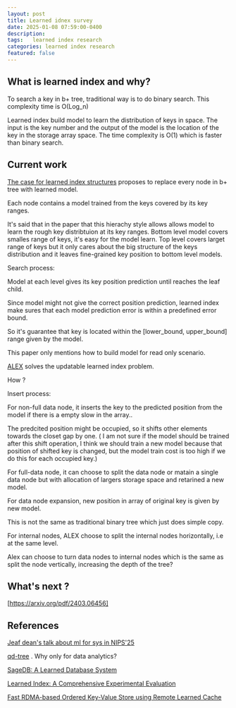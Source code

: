 ```yaml
---
layout: post
title: Learned idnex survey     
date: 2025-01-08 07:59:00-0400
description:  
tags:   learned index research
categories: learned index research 
featured: false
---
```





## What is learned index and why?
To search a key in b+ tree, traditional way is to do binary search.
This complexity time is O(Log_n)

Learned index build model to learn the distribution of keys in space.
The input is the key number and the output of the model is the location
of the key in the storage array space.
The time complexity is O(1) which is faster than binary search.


## Current work 

[The case for learned index structures](https://arxiv.org/pdf/1712.01208)
proposes to replace every node in b+ tree with learned model.

Each node contains a model trained from the keys covered by its key ranges.

It's said that in the paper that this hierachy style allows allows model
to learn the rough key distribtuion at its key ranges. Bottom level model 
covers smalles range of keys, it's easy for the model learn.
Top level covers larget range of keys but it only cares about the big structure
of the keys distribution and it leaves fine-grained key position to bottom level
models.


Search process: 

Model at each level gives its key position prediction until reaches the leaf child.

Since model might not give the correct position prediction, learned index make sures 
that each model prediction error is within a predefined error bound.

So it's guarantee that key is located within the [lower_bound, upper_bound] range 
given by the model.


This paper only mentions how to build model for read only scenario. 


[ALEX](https://arxiv.org/pdf/1905.08898) solves the updatable learned index problem.

How ?

Insert process:

For non-full data node, it inserts the key to the predicted position from the model
if there is a empty slow in the array..

The predcited position might be occupied, so it shifts other elements towards the closet
gap by one.  ( I am not sure if the model should be trained after this shift operation,
I think we should train a new model because that position of shifted key is changed,
but the model train cost is too high if we do this for each occupied key.)



For full-data node, it can choose to split the data node or matain a single data node but
with allocation of largers storage space and retarined a new model. 

For data node expansion, new position in array of original key is given by new model. 

This is not the same as traditional binary tree which just does simple copy.

For internal nodes, ALEX  choose to split the internal nodes horizontally, i.e at the 
same level.  


Alex can choose to turn data nodes to internal nodes which is the same as split the node
vertically, increasing the depth of the tree?

## What's next ? 

[https://arxiv.org/pdf/2403.06456]

## References

[Jeaf dean's talk about ml for sys in NIPS'25]()

[qd-tree](https://zongheng.me/pubs/qdtree-sigmod20.pdf) . Why only for data analytics? 


[SageDB: A Learned Database System](https://www.cidrdb.org/cidr2019/papers/p117-kraska-cidr19.pdf)


[Learned Index: A Comprehensive Experimental Evaluation](https://dbgroup.cs.tsinghua.edu.cn/ligl/papers/experiment-learned-index.pdf)

[Fast RDMA-based Ordered Key-Value Store using Remote Learned Cache](https://www.usenix.org/conference/osdi20/presentation/wei)
